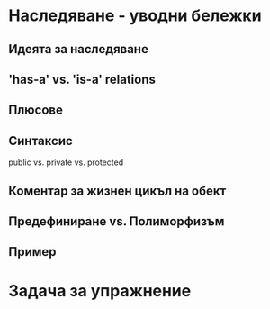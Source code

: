 # Наследяване - уводни бележки

## Идеята за наследяване

## 'has-a' vs. 'is-a' relations

## Плюсове

## Синтаксис
public vs. private vs. protected

## Коментар за жизнен цикъл на обект

## Предефиниране vs. Полиморфизъм

## Пример

# Задача за упражнение
